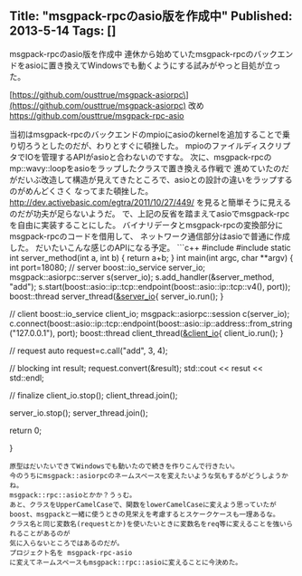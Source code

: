 Title: "msgpack-rpcのasio版を作成中"
Published: 2013-5-14
Tags: []
---

msgpack-rpcのasio版を作成中
連休から始めていたmsgpack-rpcのバックエンドをasioに置き換えてWindowsでも動くようにする試みがやっと目処が立った。

[https://github.com/ousttrue/msgpack-asiorpc\](https://github.com/ousttrue/msgpack-asiorpc)
改め
https://github.com/ousttrue/msgpack-rpc-asio

当初はmsgpack-rpcのバックエンドのmpioにasioのkernelを追加することで乗り切ろうとしたのだが、わりとすぐに頓挫した。
mpioのファイルディスクリプタでIOを管理するAPIがasioと合わないのですな。
次に、msgpack-rpcのmp::wavy::loopをasioをラップしたクラスで置き換える作戦で
進めていたのだがだいぶ改造して構造が見えてきたところで、asioとの設計の違いをラップするのがめんどくさく
なってまた頓挫した。 http://dev.activebasic.com/egtra/2011/10/27/449/
を見ると簡単そうに見えるのだが功夫が足らないようだ。
で、上記の反省を踏まえてasioでmsgpack-rpcを自由に実装することにした。
バイナリデータとmsgpack-rpcの変換部分にmsgpack-rpcのコードを借用して、
ネットワーク通信部分はasioで普通に作成した。
だいたいこんな感じのAPIになる予定。 ```c++ #include #include
static int server_method(int a, int b) { return a+b; }
int main(int argc, char **argv) { int port=18080;
// server
boost::io_service server_io;
msgpack::asiorpc::server s(server_io);
s.add_handler(&server_method, "add");
s.start(boost::asio::ip::tcp::endpoint(boost::asio::ip::tcp::v4(), port));
boost::thread server_thread([&server_io](){ server_io.run(); }

// client
boost::io_service client_io;
msgpack::asiorpc::session c(server_io); 
c.connect(boost::asio::ip::tcp::endpoint(boost::asio::ip::address::from_string("127.0.0.1"), port);
boost::thread client_thread([&client_io](){ client_io.run(); }

// request
auto request=c.call("add", 3, 4);

// blocking
int result;
request.convert(&result);
std::cout << resut << std::endl;

// finalize
client_io.stop();
client_thread.join();

server_io.stop();
server_thread.join();

return 0;

}
```
原型はだいたいできてWindowsでも動いたので続きを作りこんで行きたい。
今のうちにmsgpack::asiorpcのネームスペースを変えたいような気もするがどうしようかね。
msgpack::rpc::asioとかか？うぅむ。
あと、クラスをUpperCamelCaseで、関数をlowerCamelCaseに変えよう思っていたが
boost、msgpackと一緒に使うときの見栄えを考慮するとスケークケースも一理あるな。
クラス名と同じ変数名(requestとか)を使いたいときに変数名をreq等に変えることを強いられることがあるのが
気に入らないところではあるのだが。
プロジェクト名を msgpack-rpc-asio
に変えてネームスペースもmsgpack::rpc::asioに変えることに今決めた。
